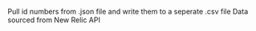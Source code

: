 Pull id numbers from .json file and write them to a seperate .csv file
Data sourced from New Relic API